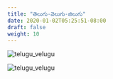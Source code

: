 ```yaml
---
title: "తెలుగు-వెలుగు-జిలుగు"
date: 2020-01-02T05:25:51-08:00
draft: false
weight: 10
---
```


![telugu_velugu](/images/works/telugu_velugu_jilugu_2.jpg)

![telugu_velugu](/images/works/telugu_velugu_jilugu.png)